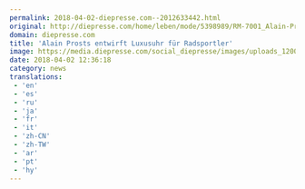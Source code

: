 ```yaml
---
permalink: 2018-04-02-diepresse.com--2012633442.html
original: http://diepresse.com/home/leben/mode/5398989/RM-7001_Alain-Prosts-entwirft-Luxusuhr-fuer-Radsportler?from=rss
domain: diepresse.com
title: 'Alain Prosts entwirft Luxusuhr für Radsportler'
image: https://media.diepresse.com/social_diepresse/images/uploads_1200/1/c/d/5398989/Alain-Prost_1522671112671783.jpg
date: 2018-04-02 12:36:18
category: news
translations: 
 - 'en'
 - 'es'
 - 'ru'
 - 'ja'
 - 'fr'
 - 'it'
 - 'zh-CN'
 - 'zh-TW'
 - 'ar'
 - 'pt'
 - 'hy'
---
```


